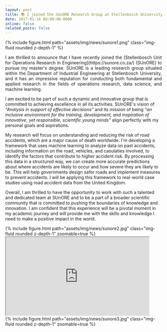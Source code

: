 ```yaml
---
layout: post
title: 📚 I joined the SUnORE Research Group at Stellenbosch University pursuing a masters
date: 2017-01-16 00:00:00-0000
inline: false
related_posts: false
---
```


{% include figure.html path="assets/img/news/sunore1.png" class="img-fluid rounded z-depth-1" %}

<p align="justify">
I am thrilled to announce that I have recently joined the [Stellenbosch Unit for Operations Research in Engineering](https://sunore.co.za/) (SUnORE) to pursue my master's degree. SUnORE is a leading research group situated within the Department of Industrial Engineering at Stellenbosch University, and it has an impressive reputation for conducting both fundamental and applied research in the fields of operations research, data science, and machine learning.

I am excited to be part of such a dynamic and innovative group that is committed to achieving excellence in all its activities. SUnORE's vision of *"Analysis in support of effective decisions"* and its mission of being *"an inclusive environment for the training, development, and inspiration of innovative, yet responsible, scientific young minds"* align perfectly with my personal goals and aspirations.

My research will focus on understanding and reducing the risk of road accidents, which are a major cause of death worldwide. I'm developing a framework that uses machine learning to analyze data on past accidents, including information on the road, vehicles, and casulaties involved, to identify the factors that contribute to higher accident risk. By processing this data in a structured way, we can create more accurate predictions about where accidents are likely to occur and how severe they are likely to be. This will help governments design safer roads and implement measures to prevent accidents. I will be applying this framework to real-world case studies using road accident data from the United Kingdom.

Overall, I am thrilled to have the opportunity to work with such a talented and dedicated team at SUnORE and to be a part of a broader scientific community that is committed to pushing the boundaries of knowledge and innovation. I am confident that this experience will be a pivotal moment in my academic journey and will provide me with the skills and knowledge I need to make a positive impact in the world.
</p>
    
<div class="row mt-3">
    <div class="col-sm mt-3 mt-md-0">
        {% include figure.html path="assets/img/news/sunore2.jpg" class="img-fluid rounded z-depth-1" zoomable=true %}
    </div>
    <div class="col-sm mt-3 mt-md-0">
        <iframe width="461" height="252" src="https://www.youtube.com/embed/d5-3AbDtlJw"></iframe>
    </div>
</div>
{% include figure.html path="assets/img/news/sunore3.jpg" class="img-fluid rounded z-depth-1" zoomable=true %}
